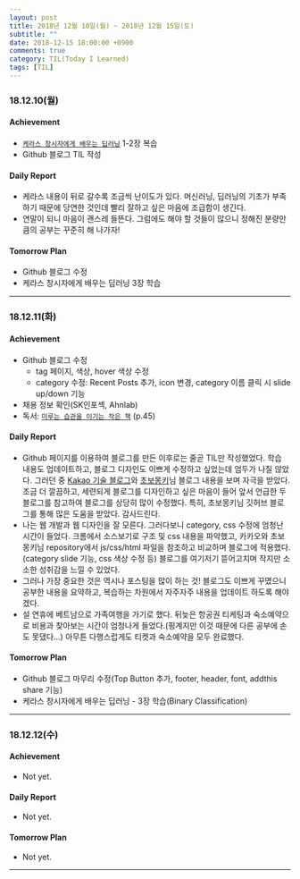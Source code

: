 ```yaml
---
layout: post
title: 2018년 12월 10일(월) ~ 2018년 12월 15일(토)
subtitle: ""
date: 2018-12-15 18:00:00 +0900
comments: true
category: TIL(Today I Learned)
tags: [TIL]
---
```

### 18.12.10(월)
#### Achievement
  - [`케라스 창시자에게 배우는 딥러닝`](http://www.kyobobook.co.kr/product/detailViewKor.laf?ejkGb=KOR&mallGb=KOR&barcode=9791160505979&orderClick=LEA&Kc=) 1-2장 복습
  - Github 블로그 TIL 작성

#### Daily Report
  - 케라스 내용이 뒤로 갈수록 조금씩 난이도가 있다. 머신러닝, 딥러닝의 기초가 부족하기 때문에 당연한 것인데 빨리 잘하고 싶은 마음에 조급함이 생긴다.
  - 연말이 되니 마음이 괜스레 들뜬다. 그럼에도 해야 할 것들이 많으니 정해진 분량만큼의 공부는 꾸준히 해 나가자!

#### Tomorrow Plan
  - Github 블로그 수정
  - 케라스 창시자에게 배우는 딥러닝 3장 학습

---

### 18.12.11(화)
#### Achievement
  - Github 블로그 수정
    - tag 페이지, 색상, hover 색상 수정
    - category 수정: Recent Posts 추가, icon 변경, category 이름 클릭 시 slide up/down 기능
  - 채용 정보 확인(SK인포섹, Ahnlab)
  - 독서: [`미루는 습관을 이기는 작은 책`](http://www.kyobobook.co.kr/product/detailViewKor.laf?ejkGb=KOR&mallGb=KOR&barcode=9791162540343&orderClick=LEB&Kc=) (p.45)

#### Daily Report
  - Github 페이지를 이용하여 블로그를 만든 이후로는 줄곧 TIL만 작성했었다. 학습 내용도 업데이트하고, 블로그 디자인도 이쁘게 수정하고 싶었는데 엄두가 나질 않았다. 그러던 중 [Kakao 기술 블로그](http://tech.kakao.com/)와 [초보몽키](https://wayhome25.github.io/)님 블로그 내용을 보며 자극을 받았다. 조금 더 깔끔하고, 세련되게 블로그를 디자인하고 싶은 마음이 들어 앞서 언급한 두 블로그를 참고하여 블로그를 상당히 많이 수정했다. 특히, 초보몽키님 깃허브 블로그를 통해 많은 도움을 받았다. 감사드린다.
  - 나는 웹 개발과 웹 디자인을 잘 모른다. 그러다보니 category, css 수정에 엄청난 시간이 들었다. 크롬에서 소스보기로 구조 및 css 내용을 파악했고, 카카오와 초보몽키님 repository에서 js/css/html 파일을 참조하고 비교하며 블로그에 적용했다.(category slide 기능, css 색상 수정 등) 블로그를 여기저기 뜯어고치며 작지만 소소한 성취감을 느낄 수 있었다.
  - 그러나 가장 중요한 것은 역시나 포스팅을 많이 하는 것! 블로그도 이쁘게 꾸몄으니 공부한 내용을 요약하고, 복습하는 차원에서 자주자주 내용을 업데이트 하도록 해야겠다.
  - 설 연휴에 베트남으로 가족여행을 가기로 했다. 뒤늦은 항공권 티케팅과 숙소예약으로 비용과 찾아보는 시간이 엄청나게 들었다.(핑계지만 이것 때문에 다른 공부에 손도 못댔다...) 아무튼 다행스럽게도 티켓과 숙소예약을 모두 완료했다.

#### Tomorrow Plan
  - Github 블로그 마무리 수정(Top Button 추가, footer, header, font, addthis share 기능)
  - 케라스 창시자에게 배우는 딥러닝 - 3장 학습(Binary Classification)

---
### 18.12.12(수)
#### Achievement
  - Not yet.

#### Daily Report
  - Not yet.

#### Tomorrow Plan
  - Not yet.

---

